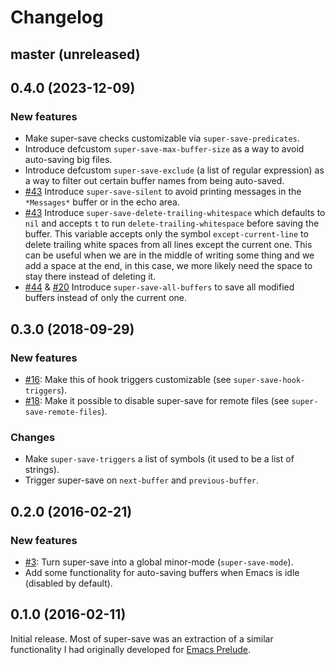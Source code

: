 # Changelog

## master (unreleased)

## 0.4.0 (2023-12-09)

### New features

- Make super-save checks customizable via `super-save-predicates`.
- Introduce defcustom `super-save-max-buffer-size` as a way to avoid auto-saving
  big files.
- Introduce defcustom `super-save-exclude` (a list of regular expression) as a
  way to filter out certain buffer names from being auto-saved.
- [#43](https://github.com/bbatsov/crux/issues/43) Introduce `super-save-silent`
  to avoid printing messages in the `*Messages*` buffer or in the echo area.
- [#43](https://github.com/bbatsov/crux/issues/43) Introduce
  `super-save-delete-trailing-whitespace` which defaults to `nil` and accepts
  `t` to run `delete-trailing-whitespace` before saving the buffer. This
  variable accepts only the symbol `except-current-line` to delete trailing
  white spaces from all lines except the current one. This can be useful when we
  are in the middle of writing some thing and we add a space at the end, in this
  case, we more likely need the space to stay there instead of deleting it.
- [#44](https://github.com/bbatsov/crux/issues/44) &
  [#20](https://github.com/bbatsov/crux/issues/20) Introduce
  `super-save-all-buffers` to save all modified buffers instead of only the
  current one.

## 0.3.0 (2018-09-29)

### New features

- [#16](https://github.com/bbatsov/crux/issues/16): Make this of hook triggers
  customizable (see `super-save-hook-triggers`).
- [#18](https://github.com/bbatsov/crux/issues/18): Make it possible to disable
  super-save for remote files (see `super-save-remote-files`).

### Changes

- Make `super-save-triggers` a list of symbols (it used to be a list of strings).
- Trigger super-save on `next-buffer` and `previous-buffer`.

## 0.2.0 (2016-02-21)

### New features

- [#3](https://github.com/bbatsov/crux/issues/3): Turn super-save into a global
  minor-mode (`super-save-mode`).
- Add some functionality for auto-saving buffers when Emacs is idle (disabled by
  default).

## 0.1.0 (2016-02-11)

Initial release. Most of super-save was an extraction of a similar functionality I had originally developed for [Emacs Prelude](https://github.com/bbatsov/prelude).
